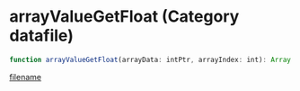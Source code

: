 # arrayValueGetFloat (Category datafile)

```js
function arrayValueGetFloat(arrayData: intPtr, arrayIndex: int): Array
```

[filename](arrayValueGetFloat_m.md ':include')